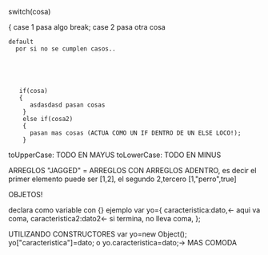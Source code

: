 switch(cosa)

{
   case 1 
       pasa algo
       break;
    case 2
       pasa otra cosa
       
    default
      por si no se cumplen casos..
      
      
      
      
      
       if(cosa)
       {
          asdasdasd pasan cosas
        }
        else if(cosa2)
        { 
          pasan mas cosas (ACTUA COMO UN IF DENTRO DE UN ELSE LOCO!);
        }
  toUpperCase: TODO EN MAYUS
  toLowerCase: TODO EN MINUS
  

ARREGLOS "JAGGED" = ARREGLOS CON ARREGLOS ADENTRO, es decir el primer elemento puede ser [1,2], el segundo 2,tercero [1,"perro",true] 


OBJETOS!

declara como variable con {}
ejemplo 
var yo={
 caracteristica:dato,<- aqui va coma,
 caracteristica2:dato2<- si termina, no lleva coma,
 };
 
 UTILIZANDO CONSTRUCTORES
 var yo=new Object();
 yo["caracteristica"]=dato;
 o 
 yo.caracteristica=dato;-> MAS COMODA

